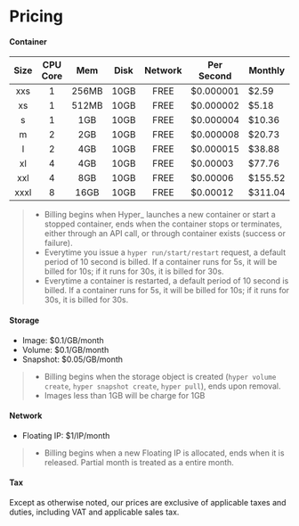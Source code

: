 # Pricing

#### Container
|Size|CPU Core|Mem|Disk|Network|Per Second|Monthly|
|:-:|:-:|:-:|:-:|:-:|---|---|
|xxs|1|256MB|10GB|FREE|$0.000001 |$2.59  |
|xs |1|512MB|10GB|FREE|$0.000002 |$5.18  |
|s  |1|  1GB|10GB|FREE|$0.000004 |$10.36 |
|m  |2|  2GB|10GB|FREE|$0.000008 |$20.73 |
|l  |2|  4GB|10GB|FREE|$0.000015 |$38.88 |
|xl |4|  4GB|10GB|FREE|$0.00003  |$77.76 |
|xxl|4|  8GB|10GB|FREE|$0.00006  |$155.52|
|xxxl|8|16GB|10GB|FREE|$0.00012  |$311.04|
> - Billing begins when Hyper\_ launches a new container or start a stopped container, ends when the container stops or terminates, either through an API call, or through container exists (success or failure).
> - Everytime you issue a `hyper run/start/restart` request, a default period of 10 second is billed. If a container runs for 5s, it will be billed for 10s; if it runs for 30s, it is billed for 30s.
> - Everytime a container is restarted, a default period of 10 second is billed. If a container runs for 5s, it will be billed for 10s; if it runs for 30s, it is billed for 30s.

#### Storage
- Image: $0.1/GB/month
- Volume: $0.1/GB/month
- Snapshot: $0.05/GB/month
> - Billing begins when the storage object is created (`hyper volume create`, `hyper snapshot create`, `hyper pull`), ends upon removal.
> - Images less than 1GB will be charge for 1GB

#### Network
- Floating IP: $1/IP/month
> - Billing begins when a new Floating IP is allocated, ends when it is released. Partial month is treated as a entire month.

#### Tax
Except as otherwise noted, our prices are exclusive of applicable taxes and duties, including VAT and applicable sales tax.
